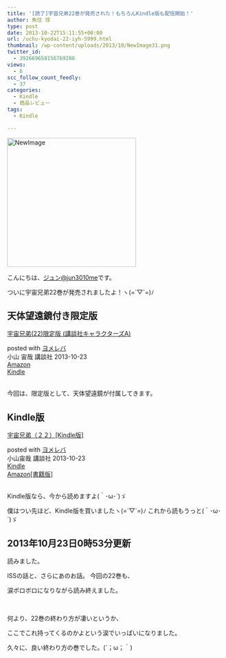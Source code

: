 ```yaml
---
title: '[読了]宇宙兄弟22巻が発売された！もちろんKindle版も配信開始！'
author: 魚住 惇
type: post
date: 2013-10-22T15:11:55+00:00
url: /uchu-kyodai-22-iyh-5999.html
thumbnail: /wp-content/uploads/2013/10/NewImage31.png
twitter_id:
  - 392669658156769280
views:
  - 6
scc_follow_count_feedly:
  - 37
categories:
  - Kindle
  - 商品レビュー
tags:
  - Kindle

---
```

<img decoding="async" loading="lazy" title="NewImage.png" src="/wp-content/uploads/2013/10/NewImage3.png" alt="NewImage" width="300" height="300" border="0" />

<!--more-->

こんにちは、[ジュン@jun3010me][1]です。

ついに宇宙兄弟22巻が発売されましたよ！ヽ(=´▽\`=)ﾉ

## 天体望遠鏡付き限定版

<div class="booklink-box">
  <div class="booklink-image">
    <a href="http://www.amazon.co.jp/exec/obidos/asin/4063584666/jn050191-22/" rel="nofollow" target="_blank"><img decoding="async" style="border: none;" src="http://ecx.images-amazon.com/images/I/51c4Vaabt8L._SL160_.jpg" alt="" /></a>
  </div>
  <div class="booklink-info">
    <div class="booklink-name">
      <a href="http://www.amazon.co.jp/exec/obidos/asin/4063584666/jn050191-22/" rel="nofollow" target="_blank">宇宙兄弟(22)限定版 (講談社キャラクターズA)</a></p>
      <div class="booklink-powered-date">
        posted with <a href="http://yomereba.com" rel="nofollow" target="_blank">ヨメレバ</a>
      </div>
    </div>
    <div class="booklink-detail">
      小山 宙哉 講談社 2013-10-23
    </div>
    <div class="booklink-link2">
      <div class="shoplinkamazon">
        <a title="アマゾン" href="http://www.amazon.co.jp/exec/obidos/asin/4063584666/jn050191-22/" rel="nofollow" target="_blank">Amazon</a>
      </div>
      <div class="shoplinkkindle">
        <a href="http://www.amazon.co.jp/gp/search?keywords=%89F%92%88%8CZ%92%ED%2822%29%8C%C0%92%E8%94%C5%20%28%8Du%92k%8E%D0%83L%83%83%83%89%83N%83%5E%81%5B%83YA%29&__mk_ja_JP=%83J%83%5E%83J%83i&url=node%3D2275256051&tag=jn050191-22" rel="nofollow" target="_blank">Kindle</a>
      </div>
    </div>
  </div>
  <div class="booklink-footer">
     
  </div>
</div>

今回は、限定版として、天体望遠鏡が付属してきます。

## Kindle版

<div class="booklink-box">
  <div class="booklink-image">
    <a href="http://www.amazon.co.jp/exec/obidos/asin/B00FP90SXA/jn050191-22/" rel="nofollow" target="_blank"><img decoding="async" style="border: none;" src="http://ecx.images-amazon.com/images/I/51xfTEpbgPL._SL160_.jpg" alt="" /></a>
  </div>
  <div class="booklink-info">
    <div class="booklink-name">
      <a href="http://www.amazon.co.jp/exec/obidos/asin/B00FP90SXA/jn050191-22/" rel="nofollow" target="_blank">宇宙兄弟（２２）[Kindle版]</a></p>
      <div class="booklink-powered-date">
        posted with <a href="http://yomereba.com" rel="nofollow" target="_blank">ヨメレバ</a>
      </div>
    </div>
    <div class="booklink-detail">
      小山宙哉 講談社 2013-10-23
    </div>
    <div class="booklink-link2">
      <div class="shoplinkkindle">
        <a href="http://www.amazon.co.jp/exec/obidos/ASIN/B00FP90SXA/jn050191-22/" rel="nofollow" target="_blank">Kindle</a>
      </div>
      <div class="shoplinkamazon">
        <a title="アマゾン" href="http://www.amazon.co.jp/exec/obidos/ASIN/4063872637/jn050191-22/" rel="nofollow" target="_blank">Amazon[書籍版]</a>
      </div>
    </div>
  </div>
  <div class="booklink-footer">
     
  </div>
</div>

Kindle版なら、今から読めますよ(｀･ω･´)ゞ

僕はつい先ほど、Kindle版を買いましたヽ(=´▽\`=)ﾉ これから読もうっと(｀･ω･´)ゞ

## 2013年10月23日0時53分更新

読みました。

ISSの話と、さらにあのお話。 今回の22巻も、

涙ボロボロになりながら読み終えました。

 

何より、22巻の終わり方が凄いというか、

ここでこれ持ってくるのかよという涙でいっぱいになりました。

久々に、良い終わり方の巻でした。(´；ω；｀)

 [1]: https://twitter.com/jun3010me